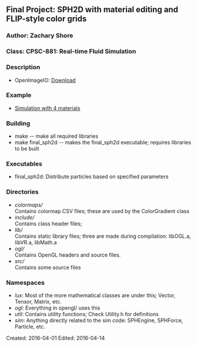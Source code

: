 ## Final Project: SPH2D with material editing and FLIP-style color grids
### Author: Zachary Shore
### Class: CPSC-881: Real-time Fluid Simulation

### Description

*  OpenImageIO: [Download](https://github.com/OpenImageIO/oiio)  

### Example

*  [Simulation with 4 materials](https://player.vimeo.com/video/186326359?autoplay=1&loop=1)

### Building
*  make -- make all required libraries
*  make final\_sph2d -- makes the final\_sph2d executable; requires libraries to be built

### Executables
*  final\_sph2d: Distribute particles based on specified parameters  

### Directories
*  _colormaps/_  
   Contains colormap CSV files; these are used by the ColorGradient class
*  _include/_  
   Contains class header files;
*  _lib/_  
   Contains static library files; three are made during compilation: libOGL.a, libVR.a, libMath.a
*  _ogl/_  
   Contains OpenGL headers and source files.
*  _src/_  
   Contains some source files

### Namespaces
*  _lux_: Most of the more mathematical classes are under this; Vector, Tensor, Matrix, etc.
*  _ogl_: Everything in opengl/ uses this
*  _util_: Contains utility functions; Check Utility.h for definitions
*  _sim_: Anything directly related to the sim code: SPHEngine, SPHForce, Particle, etc.

Created: 2016-04-01 
Edited: 2016-04-14
 
